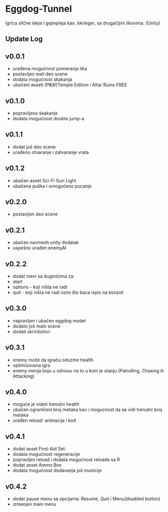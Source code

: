 # Eggdog-Tunnel
Igrica slične ideje i gejmpleja kao .kkrieger, sa drugačijim likovima. (Unity)

Update Log
----------------------------------------------------------------

v0.0.1
----------------------------------------------------------------
- urađena mogućnost pomeranja lika
- postavljen mali deo scene
- dodata mogućnost skakanja
- ubačeni asseti (P&W)Temple Edition i Altar Ruins FREE

v0.1.0
----------------------------------------------------------------
- popravljeno skakanje
- dodata mogućnost double jump-a

v0.1.1
----------------------------------------------------------------
- dodat još deo scene
- urađeno otvaranje i zatvaranje vrata

v0.1.2
----------------------------------------------------------------
- ubačen asset Sci-Fi Gun Light
- ubačena puška i omogućeno pucanje

v0.2.0
----------------------------------------------------------------
- postavljen deo scene

v0.2.1
----------------------------------------------------------------
- ubačen navmesh unity dodatak
- uspešno urađen enemyAI

v0.2.2
----------------------------------------------------------------
- dodat meni sa dugmićima za: 
 - start
 - options - koji ništa ne radi
 - quit - koji ništa ne radi osim što baca ispis na konzoli

v0.3.0
----------------------------------------------------------------
- napravljen i ubačen eggdog model
- dodato još malo scene
- dodati skrinšotovi

v0.3.1
----------------------------------------------------------------
- enemy može da igraču oduzme health
- optimizovana igra
- enemy menja boju u odnosu na to u kom je stanju (Patrolling, Chasing ili Attacking)

v0.4.0
----------------------------------------------------------------
- moguće je videti trenutni health 
- ubačen ograničeni broj metaka kao i mogućnost da se vidi trenutni broj metaka
- urađen reload: animacija i kod

v0.4.1
----------------------------------------------------------------
- dodat asset First-Aid Set
- dodata mogućnost regeneracije
- popravljen reload i dodata mogućnost reloada sa R
- dodat asset Ammo Box
- dodata mogućnost dodavanja još municije

v0.4.2
----------------------------------------------------------------
- dodat pause menu sa opcijama: Resume, Quit i Menu(disabled button)
- izmenjen main menu
